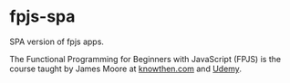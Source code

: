 # fpjs-spa
SPA version of fpjs apps.

The Functional Programming for Beginners with JavaScript (FPJS) is the course taught by James Moore at [knowthen.com](https://www.knowthen.com/functional-programming-for-beginners-with-javascript) and  [Udemy](https://www.udemy.com/functional-programming-for-beginners-with-javascript/).
